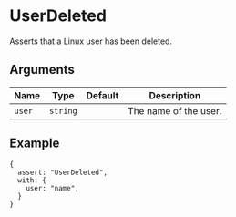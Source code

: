 # UserDeleted

Asserts that a Linux user has been deleted.

## Arguments

| Name   | Type     | Default | Description           |
| ------ | -------- | ------- | --------------------- |
| `user` | `string` |         | The name of the user. |

## Example

```json5
{
  assert: "UserDeleted",
  with: {
    user: "name",
  }
}
```
